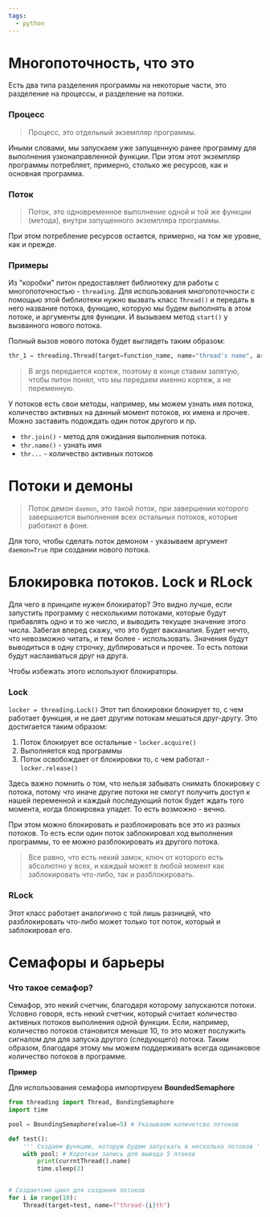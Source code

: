 ```yaml
---
tags:
  - python
---
```

# Многопоточность, что это
Есть два типа разделения программы на некоторые части, это разделение на процессы, и разделение на потоки.

### Процесс
>Процесс, это отдельный экземпляр программы. 

Иными словами, мы запускаем уже запущенную ранее программу для выполнения узконаправленной функции. При этом этот экземпляр программы потребляет, примерно, столько же ресурсов, как и основная программа.

### Поток
>Поток, это одновременное выполнение одной и той же функции (метода), внутри запущенного экземпляра программы.

При этом потребление ресурсов остается, примерно, на том же уровне, как и прежде.

### Примеры
Из "коробки" питон предоставляет библиотеку для работы с многопоточностью - `threading`.
Для использования многопоточности с помощью этой библиотеки нужно вызвать класс `Thread()` и передать в него название потока, функцию, которую мы будем выполнять в этом потоке, и аргументы для функции.
И вызываем метод `start()` у вызванного нового потока.

Полный вызов нового потока будет выглядеть таким образом:
```python
thr_1 = threading.Thread(target=function_name, name="thread's name", args=(x1,))
```

>В args передается кортеж, поэтому в конце ставим запятую, чтобы питон понял, что мы передаем именно кортеж, а не переменную.

У потоков есть свои методы, например, мы можем узнать имя потока, количество активных на данный момент потоков, их имена и прочее. Можно заставить подождать один поток другого и пр.

- `thr.join()` - метод для ожидания выполнения потока.
- `thr.name()` - узнать имя
- `thr...` - количество активных потоков

# Потоки и демоны
>Поток демон `daemon`, это такой поток, при завершении которого завершаются выполнения всех остальных потоков, которые работают в фоне.

Для того, чтобы сделать поток демоном - указываем аргумент `daemon=True` при создании нового потока.

# Блокировка потоков. Lock и RLock
Для чего в принципе нужен блокиратор? Это видно лучше, если запустить программу с несколькими потоками, которые будут прибавлять одно и то же число, и выводить текущее значение этого числа. 
Забегая вперед скажу, что это будет вакханалия.
Будет нечто, что невозможно читать, и тем более - использовать.
Значения будут выводиться в одну строчку, дублироваться и прочее. То есть потоки будут наслаиваться друг на друга.

Чтобы избежать этого используют блокираторы.

### Lock
`locker = threading.Lock()`
Этот тип блокировки блокирует то, с чем работает функция, и не дает другим потокам мешаться друг-другу. Это достигается таким образом:
1. Поток блокирует все остальные - `locker.acquire()`
2. Выполняется код программы
3. Поток освобождает от блокировки то, с чем работал - `locker.release()`

Здесь важно помнить о том, что нельзя забывать снимать блокировку с потока, потому что иначе другие потоки не смогут получить доступ к нашей переменной и каждый последующий поток будет ждать того момента, когда блокировка упадет.
То есть возможно - вечно.

При этом можно блокировать и разблокировать все это из разных потоков. То есть если один поток заблокировал ход выполнения программы, то ее можно разблокировать из другого потока.

>Все равно, что есть некий замок, ключ от которого есть абсолютно у всех, и каждый может в любой момент как заблокировать что-либо, так и разблокировать.

### RLock
Этот класс работает аналогично с той лишь разницей, что разблокировать что-либо может только тот поток, который и заблокировал его.

# Семафоры и барьеры
### Что такое семафор?
Семафор, это некий счетчик, благодаря которому запускаются потоки. Условно говоря, есть некий счетчик, который считает количество активных потоков выполнения одной функции. 
Если, например, количество потоков становится меньше 10, то это может послужить сигналом для для запуска другого (следующего) потока. 
Таким образом, благодаря этому мы можем поддерживать всегда одинаковое количество потоков в программе.

**Пример**

Для использования семафора импортируем **BoundedSemaphore**
```python
from threading import Thread, BondingSemaphore
import time

pool = BoundingSemaphore(value=5) # Указываем количетсво потоков

def test(): 
	''' Создаем функцию, которую будем запускать в несколько потоков '''
	with pool: # Короткая запись для вывода 5 птоков
		print(currntThread().name)
		time.sleep(2)


# Создаетсмя цикл для создания потоков
for i in range(10):
	Thread(target=test, name=f"thread-{i}th")
```

